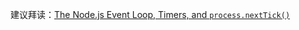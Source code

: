 建议拜读：[The Node.js Event Loop, Timers, and `process.nextTick()`](<https://nodejs.org/en/docs/guides/event-loop-timers-and-nexttick/>)

